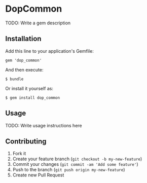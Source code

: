 # DopCommon

TODO: Write a gem description

## Installation

Add this line to your application's Gemfile:

    gem 'dop_common'

And then execute:

    $ bundle

Or install it yourself as:

    $ gem install dop_common

## Usage

TODO: Write usage instructions here

## Contributing

1. Fork it
2. Create your feature branch (`git checkout -b my-new-feature`)
3. Commit your changes (`git commit -am 'Add some feature'`)
4. Push to the branch (`git push origin my-new-feature`)
5. Create new Pull Request
